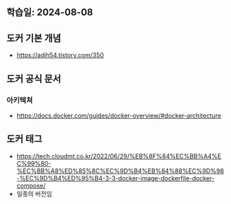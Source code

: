 ## 학습일: 2024-08-08
## 도커 기본 개념
- https://adjh54.tistory.com/350

## 도커 공식 문서
### 아키텍쳐
- https://docs.docker.com/guides/docker-overview/#docker-architecture

## 도커 태그
- https://tech.cloudmt.co.kr/2022/06/29/%EB%8F%84%EC%BB%A4%EC%99%80-%EC%BB%A8%ED%85%8C%EC%9D%B4%EB%84%88%EC%9D%98-%EC%9D%B4%ED%95%B4-3-3-docker-image-dockerfile-docker-compose/
- 일종의 버전임
